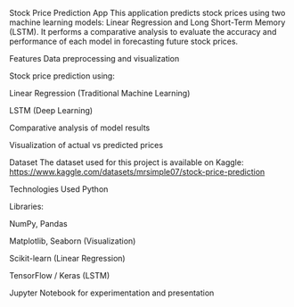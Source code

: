 Stock Price Prediction App
This application predicts stock prices using two machine learning models: Linear Regression and Long Short-Term Memory (LSTM). It performs a comparative analysis to evaluate the accuracy and performance of each model in forecasting future stock prices.

Features
Data preprocessing and visualization

Stock price prediction using:

Linear Regression (Traditional Machine Learning)

LSTM (Deep Learning)

Comparative analysis of model results

Visualization of actual vs predicted prices

Dataset
The dataset used for this project is available on Kaggle:
https://www.kaggle.com/datasets/mrsimple07/stock-price-prediction

Technologies Used
Python

Libraries:

NumPy, Pandas

Matplotlib, Seaborn (Visualization)

Scikit-learn (Linear Regression)

TensorFlow / Keras (LSTM)

Jupyter Notebook for experimentation and presentation
